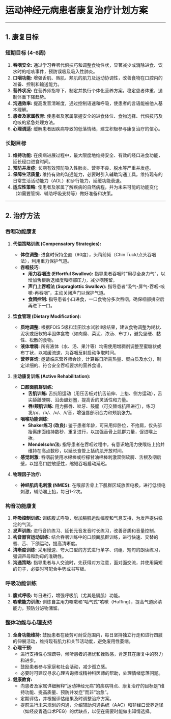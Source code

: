 # 运动神经元病患者康复治疗计划方案

---

## 1. 康复目标

### 短期目标 (4-6周)
1.  **吞咽安全:** 通过学习吞咽代偿技巧和调整食物性状，显著减少或消除进食、饮水时的呛咳事件，预防误吸及吸入性肺炎。
2.  **口咽功能:** 增强舌肌、唇肌、颊肌的肌力及运动协调性，改善食物在口腔内的准备、控制和输送能力。
3.  **营养状况:** 在营养师指导下，制定并执行个体化营养方案，稳定患者体重，遏制体重下降趋势。
4.  **沟通效率:** 提高发音清晰度，通过控制语速和呼吸，使患者的言语能被他人基本理解。
5.  **患者及家属教育:** 使患者及家属掌握安全的进食体位、食物选择、代偿技巧及呛咳的紧急处理方法。
6.  **心理调适:** 缓解患者因疾病导致的低落情绪，建立积极参与康复治疗的信心。

### 长期目标
1.  **维持功能:** 在疾病进展过程中，最大限度地维持安全、有效的经口进食功能，延长经口进食时间。
2.  **预防并发症:** 长期有效预防吸入性肺炎、营养不良、脱水等严重并发症。
3.  **保障生活质量:** 维持有效的沟通能力，必要时引入辅助沟通工具。维持现有的日常生活活动能力（ADL）和步行能力，延缓功能衰退。
4.  **适应性策略:** 使患者及家属了解疾病的自然病程，并为未来可能的功能变化（如需要管饲、辅助呼吸支持等）做好准备和决策。

---

## 2. 治疗方法

### 吞咽功能康复
1.  **代偿策略训练 (Compensatory Strategies):**
    *   **体位调整:** 进食时保持坐直（90度），头稍前倾（Chin Tuck/点头吞咽法），利用重力保护气道。
    *   **吞咽技巧:**
        *   **用力吞咽法 (Effortful Swallow):** 指导患者吞咽时“用尽全身力气”，以增加舌根后退幅度和咽部压力，减少咽残留。
        *   **声门上吞咽法 (Supraglottic Swallow):** 指导患者“吸气-屏气-吞咽-咳嗽-再吞咽”，主动关闭声门以保护气道。
        *   **食团控制:** 指导患者小口进食，一口食物分多次吞咽，确保咽部排空后再进下一口。

2.  **饮食管理 (Dietary Modification):**
    *   **质地调整:** 根据FOIS 5级和洼田饮水试验II级结果，建议食物调整为糊状、泥状或细软的半固体食物（如肉糜、菜泥、浓汤、布丁），避免坚硬、黏性、松散的食物。
    *   **液体增稠:** 所有液体（水、汤、果汁等）均需使用增稠剂调整至蜜糖状或布丁状，以减缓流速，为吞咽反射启动争取时间。
    *   **营养咨询:** 邀请临床营养师会诊，计算每日所需热量、蛋白质及水分，制定详细的、符合安全吞咽要求的营养食谱。

3.  **主动康复训练 (Active Rehabilitation):**
    *   **口颜面肌群训练:**
        *   **舌肌训练:** 舌抗阻运动（用压舌板对抗舌前伸、上抬、侧方运动），舌尖舔舐硬腭、沿齿龈划圈，提高舌的灵活性和力量。
        *   **唇/颊肌训练:** 用力撅唇、呲牙、鼓腮（可交替或抗阻进行），练习发/p/、/b/、/u/、/i/音，增强唇部闭合力和颊肌张力。
    *   **咽喉功能训练:**
        *   **Shaker练习 (改良):** 鉴于患者年龄，可采用仰卧位，不抬肩，仅头部抬离床面维持数秒，重复进行，以加强舌骨上肌群力量，促进喉上抬。
        *   **Mendelsohn法:** 指导患者在吞咽过程中，有意识地用力使喉结上抬并维持在高点数秒，以延长食管上括约肌开放时间。
    *   **感觉刺激:** 吞咽前使用冰棉棒或柠檬甘油棉棒刺激双侧软腭、舌根及咽后壁，以提高口腔敏感性，缩短吞咽启动延迟。

4.  **物理因子治疗:**
    *   **神经肌肉电刺激 (NMES):** 在喉部舌骨上下肌群区域放置电极，进行低频电刺激，辅助喉上抬，每日1-2次。

### 构音功能康复
1.  **呼吸控制训练:** 训练腹式呼吸，增加膈肌运动幅度和气息支持，为发声提供稳定的气流。
2.  **发声训练:** 进行音阶练习、延长元音发音时长练习，改善音质和音量控制。
3.  **构音器官运动训练:** 结合吞咽训练中的口颜面肌群训练，进行快速、交替的唇、舌、下颌运动，提高清晰度。
4.  **清晰度训练:** 采用慢速、夸大口型的方式进行单字、词组、短句的朗读练习，强调声母和韵母的准确性。
5.  **沟通策略:** 指导患者与人交流时，先获得对方注意，面对面交流，并使用简短的句子，必要时可配合手势或书写板。

### 呼吸功能训练
1.  **腹式呼吸:** 每日进行，增强呼吸肌（尤其是膈肌）功能。
2.  **咳嗽能力训练:** 训练自主用力咳嗽和“哈气式”咳嗽（Huffing），提高气道廓清能力，预防分泌物潴留。

### 整体功能与心理支持
1.  **全身功能维持:** 鼓励患者在疲劳可耐受范围内，每日坚持独立行走和进行四肢的伸展活动，维持现有肌力和关节活动度，避免废用性萎缩。
2.  **心理干预:**
    *   进行支持性心理疏导，倾听患者的担忧和挫败感，肯定其在康复中的努力和进步。
    *   鼓励患者参与家庭和社会活动，减少孤立感。
    *   必要时可建议寻求心理咨询师或精神科医师的帮助，处理情绪低落问题。
3.  **健康教育:**
    *   向患者及家属详细解释“运动神经元病”的疾病特点、康复治疗的目标是“维持功能、提高质量、预防并发症”而非“治愈”。
    *   定期评估，并根据评估结果及时调整治疗方案。
    *   提前进行未来规划的沟通，介绍辅助沟通系统（AAC）和非经口营养途径（如经皮胃造口术PEG）的优缺点，以便在需要时能做出知情选择。